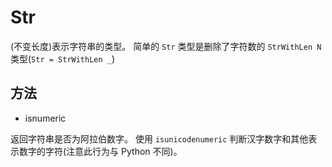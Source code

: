 # Str

(不变长度)表示字符串的类型。 简单的 `Str` 类型是删除了字符数的 `StrWithLen N` 类型(`Str = StrWithLen _`)

## 方法

* isnumeric

返回字符串是否为阿拉伯数字。 使用 `isunicodenumeric` 判断汉字数字和其他表示数字的字符(注意此行为与 Python 不同)。
